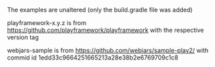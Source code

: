 The examples are unaltered (only the build.gradle file was added)

playframework-x.y.z is from https://github.com/playframework/playframework with the respective version tag

webjars-sample is from https://github.com/webjars/sample-play2/ with commid id 1edd33c9664251665213a28e38b2e6769709c1c8